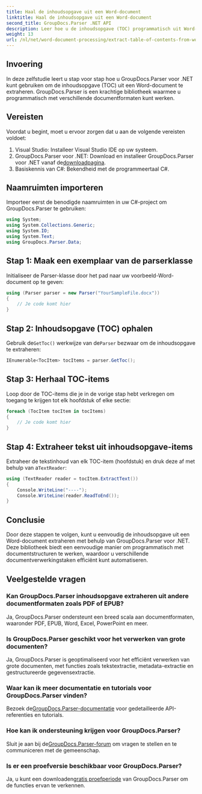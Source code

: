 ```yaml
---
title: Haal de inhoudsopgave uit een Word-document
linktitle: Haal de inhoudsopgave uit een Word-document
second_title: GroupDocs.Parser .NET API
description: Leer hoe u de inhoudsopgave (TOC) programmatisch uit Word-documenten kunt extraheren met behulp van GroupDocs.Parser voor .NET.
weight: 13
url: /nl/net/word-document-processing/extract-table-of-contents-from-word-document/
---
```

## Invoering
In deze zelfstudie leert u stap voor stap hoe u GroupDocs.Parser voor .NET kunt gebruiken om de inhoudsopgave (TOC) uit een Word-document te extraheren. GroupDocs.Parser is een krachtige bibliotheek waarmee u programmatisch met verschillende documentformaten kunt werken.
## Vereisten
Voordat u begint, moet u ervoor zorgen dat u aan de volgende vereisten voldoet:
1. Visual Studio: Installeer Visual Studio IDE op uw systeem.
2.  GroupDocs.Parser voor .NET: Download en installeer GroupDocs.Parser voor .NET vanaf de[downloadpagina](https://releases.groupdocs.com/parser/net/).
3. Basiskennis van C#: Bekendheid met de programmeertaal C#.

## Naamruimten importeren
Importeer eerst de benodigde naamruimten in uw C#-project om GroupDocs.Parser te gebruiken:
```csharp
using System;
using System.Collections.Generic;
using System.IO;
using System.Text;
using GroupDocs.Parser.Data;
```
## Stap 1: Maak een exemplaar van de parserklasse
Initialiseer de Parser-klasse door het pad naar uw voorbeeld-Word-document op te geven:
```csharp
using (Parser parser = new Parser("YourSampleFile.docx"))
{
    // Je code komt hier
}
```
## Stap 2: Inhoudsopgave (TOC) ophalen
 Gebruik de`GetToc()` werkwijze van de`Parser` bezwaar om de inhoudsopgave te extraheren:
```csharp
IEnumerable<TocItem> tocItems = parser.GetToc();
```
## Stap 3: Herhaal TOC-items
Loop door de TOC-items die je in de vorige stap hebt verkregen om toegang te krijgen tot elk hoofdstuk of elke sectie:
```csharp
foreach (TocItem tocItem in tocItems)
{
    // Je code komt hier
}
```
## Stap 4: Extraheer tekst uit inhoudsopgave-items
 Extraheer de tekstinhoud van elk TOC-item (hoofdstuk) en druk deze af met behulp van a`TextReader`:
```csharp
using (TextReader reader = tocItem.ExtractText())
{
    Console.WriteLine("----");
    Console.WriteLine(reader.ReadToEnd());
}
```

## Conclusie
Door deze stappen te volgen, kunt u eenvoudig de inhoudsopgave uit een Word-document extraheren met behulp van GroupDocs.Parser voor .NET. Deze bibliotheek biedt een eenvoudige manier om programmatisch met documentstructuren te werken, waardoor u verschillende documentverwerkingstaken efficiënt kunt automatiseren.

## Veelgestelde vragen
### Kan GroupDocs.Parser inhoudsopgave extraheren uit andere documentformaten zoals PDF of EPUB?
Ja, GroupDocs.Parser ondersteunt een breed scala aan documentformaten, waaronder PDF, EPUB, Word, Excel, PowerPoint en meer.
### Is GroupDocs.Parser geschikt voor het verwerken van grote documenten?
Ja, GroupDocs.Parser is geoptimaliseerd voor het efficiënt verwerken van grote documenten, met functies zoals tekstextractie, metadata-extractie en gestructureerde gegevensextractie.
### Waar kan ik meer documentatie en tutorials voor GroupDocs.Parser vinden?
 Bezoek de[GroupDocs.Parser-documentatie](https://tutorials.groupdocs.com/parser/net/) voor gedetailleerde API-referenties en tutorials.
### Hoe kan ik ondersteuning krijgen voor GroupDocs.Parser?
 Sluit je aan bij de[GroupDocs.Parser-forum](https://forum.groupdocs.com/c/parser/17) om vragen te stellen en te communiceren met de gemeenschap.
### Is er een proefversie beschikbaar voor GroupDocs.Parser?
 Ja, u kunt een downloaden[gratis proefperiode](https://releases.groupdocs.com/) van GroupDocs.Parser om de functies ervan te verkennen.